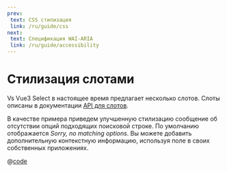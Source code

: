 ```yaml
---
prev:
 text: CSS стилизация
 link: /ru/guide/css
next:
 text: Спецификация WAI-ARIA
 link: /ru/guide/accessibility
---
```


# Стилизация слотами

Vs Vue3 Select в настоящее время предлагает несколько слотов. Слоты описаны в документации [API для слотов](../api/slots.md). 

В качестве примера приведем улучшенную стилизацию сообщение об отсутствии опций подходящих поисковой строке. По 
умолчанию отображается _Sorry, no matching options_. Вы можете добавить дополнительную контекстную информацию, 
используя поле в своих собственных приложениях.

<BetterNoOptions />

@[code](../../.vuepress/components/BetterNoOptions.vue)
